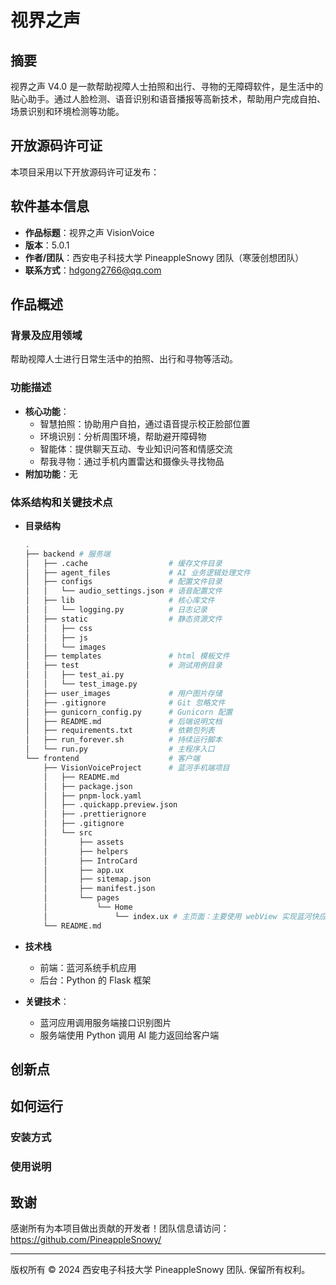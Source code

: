 # 视界之声

## 摘要

视界之声 V4.0 是一款帮助视障人士拍照和出行、寻物的无障碍软件，是生活中的贴心助手。通过人脸检测、语音识别和语音播报等高新技术，帮助用户完成自拍、场景识别和环境检测等功能。

## 开放源码许可证

本项目采用以下开放源码许可证发布：



## 软件基本信息

- **作品标题**：视界之声 VisionVoice
- **版本**：5.0.1
- **作者/团队**：西安电子科技大学 PineappleSnowy 团队（寒菠创想团队）
- **联系方式**：hdgong2766@qq.com

## 作品概述

### 背景及应用领域

帮助视障人士进行日常生活中的拍照、出行和寻物等活动。

### 功能描述

- **核心功能**：
  - 智慧拍照：协助用户自拍，通过语音提示校正脸部位置
  - 环境识别：分析周围环境，帮助避开障碍物
  - 智能体：提供聊天互动、专业知识问答和情感交流
  - 帮我寻物：通过手机内置雷达和摄像头寻找物品
- **附加功能**：无

### 体系结构和关键技术点

- **目录结构**

  ```sh
  .
  ├── backend # 服务端
  │   ├── .cache                  # 缓存文件目录
  │   ├── agent_files             # AI 业务逻辑处理文件
  │   ├── configs                 # 配置文件目录
  │   │   └── audio_settings.json # 语音配置文件
  │   ├── lib                     # 核心库文件
  │   │   └── logging.py          # 日志记录
  │   ├── static                  # 静态资源文件
  │   │   ├── css
  │   │   ├── js
  │   │   └── images
  │   ├── templates               # html 模板文件
  │   ├── test                    # 测试用例目录
  │   │   ├── test_ai.py 
  │   │   └── test_image.py 
  │   ├── user_images             # 用户图片存储
  │   ├── .gitignore              # Git 忽略文件
  │   ├── gunicorn_config.py      # Gunicorn 配置
  │   ├── README.md               # 后端说明文档
  │   ├── requirements.txt        # 依赖包列表
  │   ├── run_forever.sh          # 持续运行脚本
  │   └── run.py                  # 主程序入口
  └── frontend                    # 客户端
      ├── VisionVoiceProject      # 蓝河手机端项目
      │   ├── README.md
      │   ├── package.json
      │   ├── pnpm-lock.yaml
      │   ├── .quickapp.preview.json
      │   ├── .prettierignore
      │   ├── .gitignore
      │   └── src
      │       ├── assets
      │       ├── helpers
      │       ├── IntroCard
      │       ├── app.ux
      │       ├── sitemap.json
      │       ├── manifest.json
      │       └── pages
      │           └── Home
      │               └── index.ux # 主页面：主要使用 webView 实现蓝河快应用移动端适配
      └── README.md
  ```

- **技术栈**

  - 前端：蓝河系统手机应用
  - 后台：Python 的 Flask 框架

- **关键技术**：

  - 蓝河应用调用服务端接口识别图片
  - 服务端使用 Python 调用 AI 能力返回给客户端

## 创新点

## 如何运行

### 安装方式

### 使用说明

## 致谢

感谢所有为本项目做出贡献的开发者！团队信息请访问：
https://github.com/PineappleSnowy/

---

版权所有 © 2024 西安电子科技大学 PineappleSnowy 团队. 保留所有权利。

